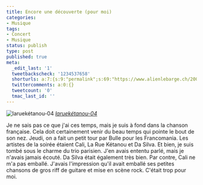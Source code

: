 ```yaml
---
title: Encore une découverte (pour moi)
categories:
- Musique
tags:
- Concert
- Musique
status: publish
type: post
published: true
meta:
  _edit_last: '1'
  tweetbackscheck: '1234537658'
  shorturls: a:7:{s:9:"permalink";s:69:"https://www.alienlebarge.ch/2008/05/04/encore-une-decouverte-pour-moi/";s:7:"tinyurl";s:25:"https://tinyurl.com/c2g7fx";s:4:"isgd";s:17:"https://is.gd/iLHi";s:5:"bitly";s:18:"https://bit.ly/srbc";s:5:"snipr";s:22:"https://snipr.com/bhfrg";s:5:"snurl";s:22:"https://snurl.com/bhfrg";s:7:"snipurl";s:24:"https://snipurl.com/bhfrg";}
  twittercomments: a:0:{}
  tweetcount: '0'
  tmac_last_id: ''
---
```

<img src="https://farm2.static.flickr.com/1029/762131975_718b7a1b03.jpg" alt="laruekétanou-04" />
<em><a title="photo sharing" href="https://www.flickr.com/photos/jugurtha/762131975/">laruekétanou-04</a></em>

Je ne sais pas ce que j'ai ces temps, mais je suis à fond dans la chanson française. Cela doit certainement venir du beau temps qui pointe le bout de son nez.
Jeudi, on a fait un petit tour par Bulle pour les Francomania. Les artistes de la soirée étaient Cali, La Rue Kétanou et Da Silva. Et bien, je suis tombé sous le charme du trio parisien. J'en avais ententu parlé, mais je n'avais jamais écouté.
Da Silva était également très bien. Par contre, Cali ne m'a pas emballé. J'avais l'impression qu'il avait emballé ses petites chansons de gros riff de guitare et mise en scène rock. C'était trop pour moi.
